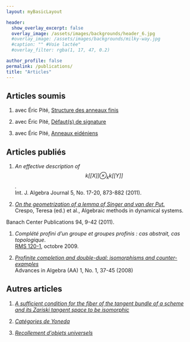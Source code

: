 ```yaml
---
layout: myBasicLayout

header:
  show_overlay_excerpt: false
  overlay_image: /assets/images/backgrounds/header_6.jpg
  #overlay_image: /assets/images/backgrounds/milky-way.jpg
  #caption: "" #Voie lactée"
  #overlay_filter: rgba(1, 17, 47, 0.2)

author_profile: false
permalink: /publications/
title: "Articles"
---
```



## Articles soumis

1. avec Éric Pité, [Structure des anneaux finis](structure_des_anneaux_finis.pdf)

1. avec Éric Pité, [Défaut(s) de signature](signature_S_N.pdf)

1. avec Éric Pité, [Anneaux eidéniens](Anneaux_eideniens)

## Articles publiés


1. *An effective description of $$k[[X]]\otimes_{k} k[[Y]]$$.*  
Int. J. Algebra Journal 5, No. 17-20, 873-882 (2011).

1. [*On the geometrization of a lemma of Singer and van der Put.*](https://arxiv.org/pdf/1012.0388)  
Crespo, Teresa (ed.) et al., Algebraic methods in dynamical systems. 
<!-- Proceedings of the conference, Będlewo, Poland, May 16–22, 2010.
Dedicated to Michael Singer on his 60th birthday. Warszawa: Polish Academy of Sciences, Institute of Mathematics -->
Banach Center Publications 94, 9-42 (2011).

1. *Complété profini d’un groupe et groupes profinis :
cas abstrait, cas topologique*.  
[RMS 120-1](https://www.rms-math.com/index.php?option=com_staticxt&Itemid=126), octobre 2009.


1. [*Profinite completion and double-dual: isomorphisms and counter-examples*](https://arxiv.org/pdf/0801.2955)  
Advances in Algebra (AA) 1, No. 1, 37-45 (2008)


## Autres articles

1. [*A sufficient condition for the fiber of the tangent bundle of a scheme and its Zariski tangent space to be isomorphic*](https://arxiv.org/pdf/1103.4278)

1. [*Catégories de Yoneda*](categoriesDeYoneda.pdf)

1. [*Recollement d'objets universels*](recollementUniversel.pdf)
